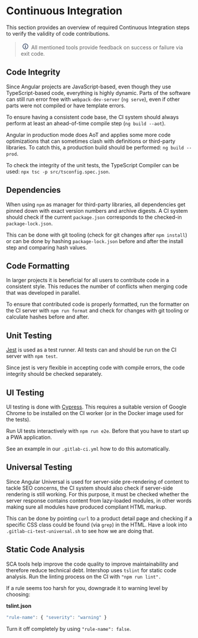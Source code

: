 # Continuous Integration

This section provides an overview of required Continuous Integration steps to verify the validity of code contributions.

> ![Info](icons/info.png) All mentioned tools provide feedback on success or failure via exit code.

## Code Integrity

Since Angular projects are JavaScript-based, even though they use TypeScript-based code, everything is highly dynamic. Parts of the software can still run error free with `webpack-dev-server` (`ng serve`), even if other parts were not compiled or have template errors.

To ensure having a consistent code base, the CI system should always perform at least an ahead-of-time compile step (`ng build --aot`).

Angular in production mode does AoT and applies some more code optimizations that can sometimes clash with definitions or third-party libraries. To catch this, a production build should be performed: `ng build --prod`.

To check the integrity of the unit tests, the TypeScript Compiler can be used: `npx tsc -p src/tsconfig.spec.json`.

## Dependencies

When using `npm` as manager for third-party libraries, all dependencies get pinned down with exact version numbers and archive digests. A CI system should check if the current `package.json` corresponds to the checked-in `package-lock.json`.

This can be done with git tooling (check for git changes after `npm install`) or can be done by hashing `package-lock.json` before and after the install step and comparing hash values.

## Code Formatting

In larger projects it is beneficial for all users to contribute code in a consistent style. This reduces the number of conflicts when merging code that was developed in parallel.

To ensure that contributed code is properly formatted, run the formatter on the CI server with `npm run format` and check for changes with git tooling or calculate hashes before and after.

## Unit Testing

[Jest](https://facebook.github.io/jest/) is used as a test runner. All tests can and should be run on the CI server with `npm test`.

Since jest is very flexible in accepting code with compile errors, the code integrity should be checked separately.

## UI Testing

UI testing is done with [Cypress](https://www.cypress.io/). This requires a suitable version of Google Chrome to be installed on the CI worker (or in the Docker image used for the tests).

Run UI tests interactively with `npm run e2e`. Before that you have to start up a PWA application.

See an example in our `.gitlab-ci.yml` how to do this automatically.

## Universal Testing

Since Angular Universal is used for server-side pre-rendering of content to tackle SEO concerns, the CI system should also check if server-side rendering is still working. For this purpose, it must be checked whether the server response contains content from lazy-loaded modules, in other words making sure all modules have produced compliant HTML markup.

This can be done by pointing `curl` to a product detail page and checking if a specific CSS class could be found (via `grep`) in the HTML. Have a look into `.gitlab-ci-test-universal.sh` to see how we are doing that.

## Static Code Analysis

SCA tools help improve the code quality to improve maintainability and therefore reduce technical debt. Intershop uses `tslint` for static code analysis. Run the linting process on the CI with `"npm run lint".`

If a rule seems too harsh for you, downgrade it to warning level by choosing:

**tslint.json**

````typescript
"rule-name": { "severity": "warning" }
````

Turn it off completely by using `"rule-name": false`.
